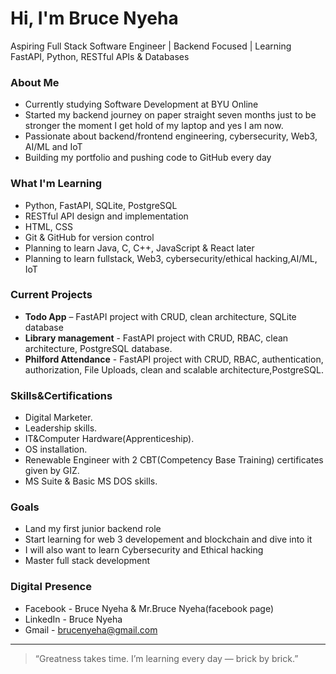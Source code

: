 # Hi, I'm Bruce Nyeha

Aspiring Full Stack Software Engineer | Backend Focused | Learning FastAPI, Python, RESTful APIs & Databases

### About Me
- Currently studying Software Development at BYU Online
- Started my backend journey on paper straight seven months just to be stronger the moment I get hold of my laptop and yes I am now. 
- Passionate about backend/frontend engineering, cybersecurity, Web3, AI/ML and IoT
- Building my portfolio and pushing code to GitHub every day

### What I'm Learning
- Python, FastAPI, SQLite, PostgreSQL
- RESTful API design and implementation
- HTML, CSS
- Git & GitHub for version control
- Planning to learn Java, C, C++, JavaScript & React later
- Planning to learn fullstack, Web3, cybersecurity/ethical hacking,AI/ML, IoT

### Current Projects
- **Todo App** – FastAPI project with CRUD, clean architecture, SQLite database
- **Library management** - FastAPI project with CRUD, RBAC, clean architecture, PostgreSQL database. 
- **Philford Attendance** - FastAPI project with CRUD, RBAC, authentication, authorization, File Uploads, clean and scalable architecture,PostgreSQL. 

### Skills&Certifications
- Digital Marketer. 
- Leadership skills. 
- IT&Computer Hardware(Apprenticeship). 
- OS installation. 
- Renewable Engineer with 2 CBT(Competency Base Training) certificates given by GIZ. 
- MS Suite & Basic MS DOS skills. 

### Goals
- Land my first junior backend role
- Start learning for web 3 developement and blockchain and dive into it
- I will also want to learn Cybersecurity and Ethical hacking
- Master full stack development

### Digital Presence
- Facebook - Bruce Nyeha & Mr.Bruce Nyeha(facebook page)
- LinkedIn - Bruce Nyeha
- Gmail - brucenyeha@gmail.com 

---

> “Greatness takes time. I’m learning every day — brick by brick.”
